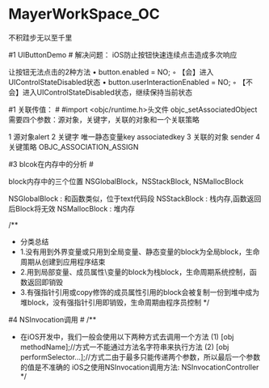 # MayerWorkSpace_OC
不积跬步无以至千里

#1 UIButtonDemo   #
解决问题：
	iOS防止按钮快速连续点击造成多次响应

<div>让按钮无法点击的2种方法
•	button.enabled = NO;
◦	【会】进入UIControlStateDisabled状态
•	button.userInteractionEnabled = NO;
◦	【不会】进入UIControlStateDisabled状态，继续保持当前状态
</div>



#1 关联传值：   #
#import <objc/runtime.h>头文件
objc_setAssociatedObject需要四个参数：源对象，关键字，关联的对象和一个关联策略
		<div>   1 源对象alert
    			2 关键字 唯一静态变量key associatedkey
    			3 关联的对象 sender
    			4 关键策略  OBJC_ASSOCIATION_ASSIGN
		</div>


#3 blcok在内存中的分析   #

block内存中的三个位置 NSGlobalBlock，NSStackBlock, NSMallocBlock

NSGlobalBlock : 和函数类似，位于text代码段
NSStackBlock : 栈内存,函数返回后Block将无效
NSMallocBlock : 堆内存

/**
*  分类总结
*  1.没有用到外界变量或只用到全局变量、静态变量的block为全局block，生命周期从创建到应用程序结束
*  2.用到局部变量、成员属性\变量的block为栈block，生命周期系统控制，函数返回即销毁
*  3.有强指针引用或copy修饰的成员属性引用的block会被复制一份到堆中成为堆block，没有强指针引用即销毁，生命周期由程序员控制
*/

#4 NSInvocation调用   #
/**
*  在iOS开发中，我们一般会使用以下两种方式去调用一个方法
(1) [obj methodName];//方式一不能通过方法名字符串来执行方法
(2) [obj performSelector...];//方式二由于最多只能传递两个参数，所以最后一个参数的值是不准确的
iOS之使用NSInvocation调用方法: NSInvocationController
*/
